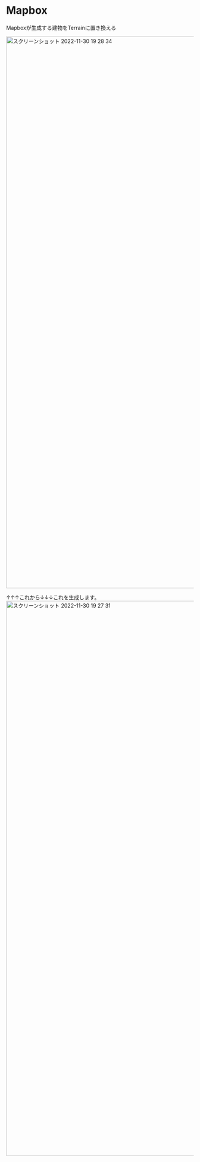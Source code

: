 # Mapbox
Mapboxが生成する建物をTerrainに置き換える

<img width="1476" alt="スクリーンショット 2022-11-30 19 28 34" src="https://user-images.githubusercontent.com/95328462/207590920-aabd972c-2030-4920-b5d0-20c7fd74ceb9.png">

↑↑↑これから↓↓↓これを生成します。
<img width="1485" alt="スクリーンショット 2022-11-30 19 27 31" src="https://user-images.githubusercontent.com/95328462/207591026-6522f749-db6d-4c1a-9da0-b21a4f15610f.png">

